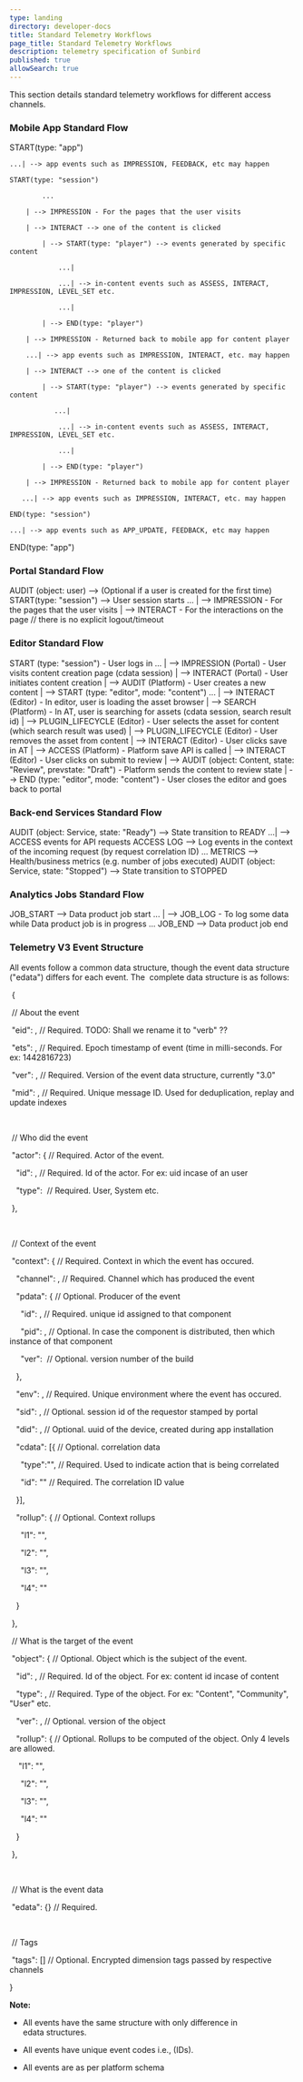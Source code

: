 ```yaml
---
type: landing
directory: developer-docs
title: Standard Telemetry Workflows
page_title: Standard Telemetry Workflows
description: telemetry specification of Sunbird
published: true
allowSearch: true
--- 
```

This section details standard telemetry workflows for different access channels. 

### Mobile App Standard Flow

START(type: "app")

    ...| --> app events such as IMPRESSION, FEEDBACK, etc may happen
    
    START(type: "session")
    
            ...
        
        | --> IMPRESSION - For the pages that the user visits
        
        | --> INTERACT --> one of the content is clicked
            
            | --> START(type: "player") --> events generated by specific content
                
                ...|
                
                ...| --> in-content events such as ASSESS, INTERACT, IMPRESSION, LEVEL_SET etc.
                
                ...|
            
            | --> END(type: "player")
        
        | --> IMPRESSION - Returned back to mobile app for content player
        
        ...| --> app events such as IMPRESSION, INTERACT, etc. may happen
        
        | --> INTERACT --> one of the content is clicked
            
            | --> START(type: "player") --> events generated by specific content
               
               ...|
                
                ...| --> in-content events such as ASSESS, INTERACT, IMPRESSION, LEVEL_SET etc.
                
                ...|
            
            | --> END(type: "player")
        
        | --> IMPRESSION - Returned back to mobile app for content player
       
       ...| --> app events such as IMPRESSION, INTERACT, etc. may happen
    
    END(type: "session")
    
    ...| --> app events such as APP_UPDATE, FEEDBACK, etc may happen

END(type: "app")

### Portal Standard Flow

AUDIT (object: user) --> (Optional if a user is created for the first time)
START(type: "session") --> User session starts
    ...
    | --> IMPRESSION - For the pages that the user visits
    | --> INTERACT - For the interactions on the page
    // there is no explicit logout/timeout

### Editor Standard Flow

START (type: "session") - User logs in
    ...
    | --> IMPRESSION (Portal) - User visits content creation page (cdata session)
    | --> INTERACT (Portal) - User initiates content creation
    | --> AUDIT (Platform) - User creates a new content
    | --> START (type: "editor", mode: "content")
        ...
        | --> INTERACT (Editor) - In editor, user is loading the asset browser
        | --> SEARCH (Platform) - In AT, user is searching for assets (cdata session, search result id)
        | --> PLUGIN_LIFECYCLE (Editor) - User selects the asset for content (which search result was used)
        | --> PLUGIN_LIFECYCLE (Editor) - User removes the asset from content
        | --> INTERACT (Editor) - User clicks save in AT
        | --> ACCESS (Platform) - Platform save API is called
        | --> INTERACT (Editor) - User clicks on submit to review
        | --> AUDIT (object: Content, state: "Review", prevstate: "Draft") - Platform sends the content to review state
    | --> END (type: "editor", mode: "content") - User closes the editor and goes back to portal

### Back-end Services Standard Flow

AUDIT (object: Service, state: "Ready") --> State transition to READY
    ...| --> ACCESS events for API requests
    ACCESS
        LOG --> Log events in the context of the incoming request (by request correlation ID)
        ...
    METRICS --> Health/business metrics (e.g. number of jobs executed)
AUDIT (object: Service, state: "Stopped") --> State transition to STOPPED

### Analytics Jobs Standard Flow

JOB_START --> Data product job start
    ...
    | --> JOB_LOG - To log some data while Data product job is in progress
    ...
JOB_END --> Data product job end

### **Telemetry V3 Event Structure**

All events follow a common data structure, though the event data structure ("edata") differs for each event. The  complete data structure is as follows: 

 {

 // About the event

 "eid": , // Required. TODO: Shall we rename it to "verb" ?? 

 "ets": , // Required. Epoch timestamp of event (time in milli-seconds. For ex: 1442816723)

 "ver": , // Required. Version of the event data structure, currently "3.0"

 "mid": , // Required. Unique message ID. Used for deduplication, replay and update indexes

 

 // Who did the event

 "actor": { // Required. Actor of the event.

   "id": , // Required. Id of the actor. For ex: uid incase of an user

   "type":  // Required. User, System etc.

 },

 

 // Context of the event

 "context": { // Required. Context in which the event has occured.

   "channel": , // Required. Channel which has produced the event

   "pdata": { // Optional. Producer of the event

     "id": , // Required. unique id assigned to that component

     "pid": , // Optional. In case the component is distributed, then which instance of that component

     "ver":  // Optional. version number of the build

   },

   "env": , // Required. Unique environment where the event has occured.

   "sid": , // Optional. session id of the requestor stamped by portal

   "did": , // Optional. uuid of the device, created during app installation

   "cdata": [{ // Optional. correlation data

     "type":"", // Required. Used to indicate action that is being correlated

     "id": "" // Required. The correlation ID value

   }],

   "rollup": { // Optional. Context rollups

     "l1": "",

     "l2": "",

     "l3": "",

     "l4": ""

   }

 },

 // What is the target of the event

 "object": { // Optional. Object which is the subject of the event.

   "id": , // Required. Id of the object. For ex: content id incase of content

   "type": , // Required. Type of the object. For ex: "Content", "Community", "User" etc.

   "ver": , // Optional. version of the object

   "rollup": { // Optional. Rollups to be computed of the object. Only 4 levels are allowed.

   	"l1": "",

     "l2": "",

     "l3": "",

     "l4": ""

   }

 },

 

 // What is the event data

 "edata": {} // Required.

 

 // Tags

 "tags": [] // Optional. Encrypted dimension tags passed by respective channels

}

**Note:**

* All events have the same structure with only difference in edata structures.

* All events have unique event codes i.e., (IDs).

* All events are as per platform schema
